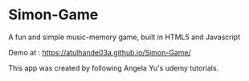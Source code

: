 # Simon-Game
A fun and simple music-memory game, built in HTML5 and Javascript

Demo at : https://atulhande03a.github.io/Simon-Game/

This app was created by following Angela Yu's udemy tutorials.
